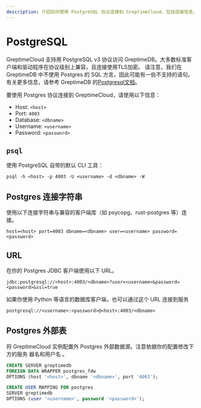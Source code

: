 ```yaml
---
description: 介绍如何使用 PostgreSQL 协议连接到 GreptimeCloud，包括连接信息、使用 psql 工具和连接字符串示例。
---
```


# PostgreSQL

GreptimeCloud 支持用 PostgreSQL v3 协议访问 GreptimeDB。大多数标准客户端和驱动程序在协议级别上兼容，且连接使用TLS加密。
请注意，我们在 GreptimeDB 中不使用 Postgres 的 SQL 方言，因此可能有一些不支持的语句。
有关更多信息，请参考 GreptimeDB 的[Postgresql文档](https://docs.greptime.cn/nightly/user-guide/protocols/postgresql)。

要使用 Postgres 协议连接到 GreptimeCloud，请使用以下信息：

- Host: `<host>`
- Port: `4003`
- Database: `<dbname>`
- Username: `<username>`
- Password: `<password>`

## `psql`

使用 PostgreSQL 自带的默认 CLI 工具：

``` shell
psql -h <host> -p 4003 -U <username> -d <dbname> -W
```

## Postgres 连接字符串

使用以下连接字符串与兼容的客户端库（如 psycopg、rust-postgres 等）连接。

```
host=<host> port=4003 dbname=<dbname> user=<username> password=<password>
```

## URL

在你的 Postgres JDBC 客户端使用以下 URL。

```
jdbc:postgresql://<host>:4003/<dbname>?user=<username>&password=<password>&ssl=true
```

如果你使用 Python 等语言的数据库客户端，也可以通过这个 URL 连接到服务

```
postgresql://<username>:<password>@<host>:4003/<dbname>
```

## Postgres 外部表

将 GreptimeCloud 实例配置外 Postgres 外部数据源。注意依据你的配置修改下方的服务
器名和用户名 。

```sql
CREATE SERVER greptimedb
FOREIGN DATA WRAPPER postgres_fdw
OPTIONS (host '<host>', dbname '<dbname>', port '4003');

CREATE USER MAPPING FOR postgres
SERVER greptimedb
OPTIONS (user '<username>', password '<password>');
```
